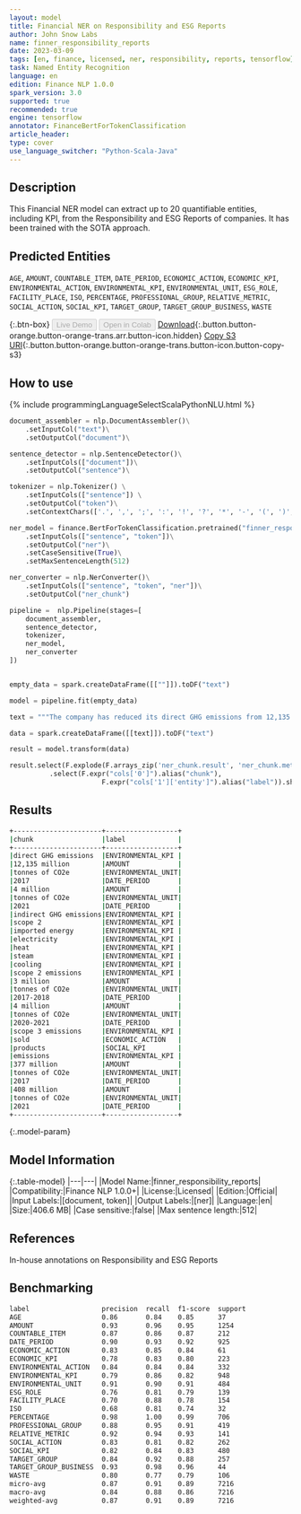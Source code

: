 ```yaml
---
layout: model
title: Financial NER on Responsibility and ESG Reports
author: John Snow Labs
name: finner_responsibility_reports
date: 2023-03-09
tags: [en, finance, licensed, ner, responsibility, reports, tensorflow]
task: Named Entity Recognition
language: en
edition: Finance NLP 1.0.0
spark_version: 3.0
supported: true
recommended: true
engine: tensorflow
annotator: FinanceBertForTokenClassification
article_header:
type: cover
use_language_switcher: "Python-Scala-Java"
---
```


## Description

This Financial NER model can extract up to 20 quantifiable entities, including KPI, from the Responsibility and ESG Reports of companies. It has been trained with the SOTA approach.

## Predicted Entities

`AGE`, `AMOUNT`, `COUNTABLE_ITEM`, `DATE_PERIOD`, `ECONOMIC_ACTION`, `ECONOMIC_KPI`, `ENVIRONMENTAL_ACTION`, `ENVIRONMENTAL_KPI`, `ENVIRONMENTAL_UNIT`, `ESG_ROLE`, `FACILITY_PLACE`, `ISO`, `PERCENTAGE`, `PROFESSIONAL_GROUP`, `RELATIVE_METRIC`, `SOCIAL_ACTION`, `SOCIAL_KPI`, `TARGET_GROUP`, `TARGET_GROUP_BUSINESS`, `WASTE`

{:.btn-box}
<button class="button button-orange" disabled>Live Demo</button>
<button class="button button-orange" disabled>Open in Colab</button>
[Download](https://s3.amazonaws.com/auxdata.johnsnowlabs.com/finance/models/finner_responsibility_reports_en_1.0.0_3.0_1678368253780.zip){:.button.button-orange.button-orange-trans.arr.button-icon.hidden}
[Copy S3 URI](s3://auxdata.johnsnowlabs.com/finance/models/finner_responsibility_reports_en_1.0.0_3.0_1678368253780.zip){:.button.button-orange.button-orange-trans.button-icon.button-copy-s3}

## How to use



<div class="tabs-box" markdown="1">
{% include programmingLanguageSelectScalaPythonNLU.html %}

```python
document_assembler = nlp.DocumentAssembler()\
    .setInputCol("text")\
    .setOutputCol("document")\

sentence_detector = nlp.SentenceDetector()\
    .setInputCols(["document"])\
    .setOutputCol("sentence")\

tokenizer = nlp.Tokenizer() \
    .setInputCols(["sentence"]) \
    .setOutputCol("token")\
    .setContextChars(['.', ',', ';', ':', '!', '?', '*', '-', '(', ')', '"', "'", '%', '&'])

ner_model = finance.BertForTokenClassification.pretrained("finner_responsibility_reports", "en", "finance/models")\
    .setInputCols(["sentence", "token"])\
    .setOutputCol("ner")\
    .setCaseSensitive(True)\
    .setMaxSentenceLength(512)

ner_converter = nlp.NerConverter()\
    .setInputCols(["sentence", "token", "ner"])\
    .setOutputCol("ner_chunk")

pipeline =  nlp.Pipeline(stages=[
    document_assembler,
    sentence_detector,
    tokenizer,
    ner_model,
    ner_converter
])


empty_data = spark.createDataFrame([[""]]).toDF("text")

model = pipeline.fit(empty_data)

text = """The company has reduced its direct GHG emissions from 12,135 million tonnes of CO2e in 2017 to 4 million tonnes of CO2e in 2021. The indirect GHG emissions (scope 2) are mainly from imported energy, including electricity, heat, steam, and cooling, and the company has reduced its scope 2 emissions from 3 million tonnes of CO2e in 2017-2018 to 4 million tonnes of CO2e in 2020-2021. The scope 3 emissions are mainly from the use of sold products, and the emissions have increased from 377 million tonnes of CO2e in 2017 to 408 million tonnes of CO2e in 2021."""

data = spark.createDataFrame([[text]]).toDF("text")

result = model.transform(data)

result.select(F.explode(F.arrays_zip('ner_chunk.result', 'ner_chunk.metadata')).alias("cols")) \
          .select(F.expr("cols['0']").alias("chunk"),
                       F.expr("cols['1']['entity']").alias("label")).show(50, truncate = False)
```

</div>

## Results

```bash
+----------------------+------------------+
|chunk                 |label             |
+----------------------+------------------+
|direct GHG emissions  |ENVIRONMENTAL_KPI |
|12,135 million        |AMOUNT            |
|tonnes of CO2e        |ENVIRONMENTAL_UNIT|
|2017                  |DATE_PERIOD       |
|4 million             |AMOUNT            |
|tonnes of CO2e        |ENVIRONMENTAL_UNIT|
|2021                  |DATE_PERIOD       |
|indirect GHG emissions|ENVIRONMENTAL_KPI |
|scope 2               |ENVIRONMENTAL_KPI |
|imported energy       |ENVIRONMENTAL_KPI |
|electricity           |ENVIRONMENTAL_KPI |
|heat                  |ENVIRONMENTAL_KPI |
|steam                 |ENVIRONMENTAL_KPI |
|cooling               |ENVIRONMENTAL_KPI |
|scope 2 emissions     |ENVIRONMENTAL_KPI |
|3 million             |AMOUNT            |
|tonnes of CO2e        |ENVIRONMENTAL_UNIT|
|2017-2018             |DATE_PERIOD       |
|4 million             |AMOUNT            |
|tonnes of CO2e        |ENVIRONMENTAL_UNIT|
|2020-2021             |DATE_PERIOD       |
|scope 3 emissions     |ENVIRONMENTAL_KPI |
|sold                  |ECONOMIC_ACTION   |
|products              |SOCIAL_KPI        |
|emissions             |ENVIRONMENTAL_KPI |
|377 million           |AMOUNT            |
|tonnes of CO2e        |ENVIRONMENTAL_UNIT|
|2017                  |DATE_PERIOD       |
|408 million           |AMOUNT            |
|tonnes of CO2e        |ENVIRONMENTAL_UNIT|
|2021                  |DATE_PERIOD       |
+----------------------+------------------+
```

{:.model-param}
## Model Information

{:.table-model}
|---|---|
|Model Name:|finner_responsibility_reports|
|Compatibility:|Finance NLP 1.0.0+|
|License:|Licensed|
|Edition:|Official|
|Input Labels:|[document, token]|
|Output Labels:|[ner]|
|Language:|en|
|Size:|406.6 MB|
|Case sensitive:|false|
|Max sentence length:|512|

## References

In-house annotations on Responsibility and ESG Reports

## Benchmarking

```bash
label                  precision  recall  f1-score  support 
AGE                    0.86       0.84    0.85      37      
AMOUNT                 0.93       0.96    0.95      1254    
COUNTABLE_ITEM         0.87       0.86    0.87      212     
DATE_PERIOD            0.90       0.93    0.92      925     
ECONOMIC_ACTION        0.83       0.85    0.84      61      
ECONOMIC_KPI           0.78       0.83    0.80      223     
ENVIRONMENTAL_ACTION   0.84       0.84    0.84      332     
ENVIRONMENTAL_KPI      0.79       0.86    0.82      948     
ENVIRONMENTAL_UNIT     0.91       0.90    0.91      484     
ESG_ROLE               0.76       0.81    0.79      139     
FACILITY_PLACE         0.70       0.88    0.78      154     
ISO                    0.68       0.81    0.74      32      
PERCENTAGE             0.98       1.00    0.99      706     
PROFESSIONAL_GROUP     0.88       0.95    0.91      419     
RELATIVE_METRIC        0.92       0.94    0.93      141     
SOCIAL_ACTION          0.83       0.81    0.82      262     
SOCIAL_KPI             0.82       0.84    0.83      480     
TARGET_GROUP           0.84       0.92    0.88      257     
TARGET_GROUP_BUSINESS  0.93       0.98    0.96      44      
WASTE                  0.80       0.77    0.79      106     
micro-avg              0.87       0.91    0.89      7216    
macro-avg              0.84       0.88    0.86      7216    
weighted-avg           0.87       0.91    0.89      7216
```
